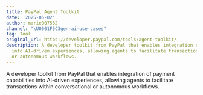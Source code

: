 ```yaml
---
title: PayPal Agent Toolkit
date: '2025-05-02'
author: marie007532
channel: "\U0001F5C3gen-ai-use-cases"
tag: Tool
original_url: https://developer.paypal.com/tools/agent-toolkit/
description: A developer toolkit from PayPal that enables integration of payment capabilities
  into AI-driven experiences, allowing agents to facilitate transactions within conversational
  or autonomous workflows.
---
```


A developer toolkit from PayPal that enables integration of payment capabilities into AI-driven experiences, allowing agents to facilitate transactions within conversational or autonomous workflows.